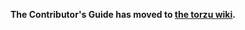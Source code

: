 <!--
SPDX-FileCopyrightText: 2018 torzu Emulator Project
SPDX-License-Identifier: GPL-2.0-or-later
-->

**The Contributor's Guide has moved to [the torzu wiki](https://github.com/torzu-emu/torzu/wiki/Contributing).**
